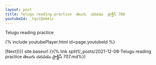 ```yaml
---
layout: post
title: Telugu reading practice  తెలుగు  చదవడం  ప్రాక్టీస్ 708
youtubeId: _tqiCQe041c
---
```

 
 
Telugu reading practice
 
 
 
 
 


{% include youtubePlayer.html id=page.youtubeId %}
 
[Next]({{ site.baseurl }}{% link  split1/_posts/2021-12-08-Telugu reading practice  తెలుగు  చదవడం  ప్రాక్టీస్ 707.md%})
 
